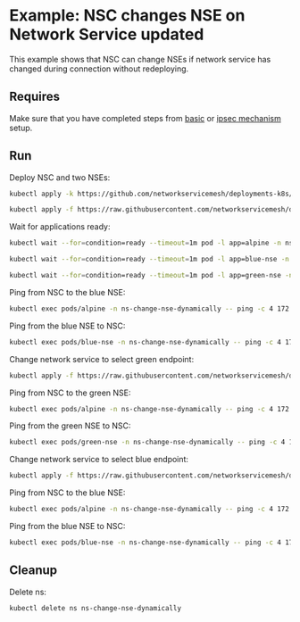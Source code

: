# Example: NSC changes NSE on Network Service updated

This example shows that NSC can change NSEs if network service has changed during connection without redeploying.

## Requires

Make sure that you have completed steps from [basic](../../basic) or [ipsec mechanism](../../ipsec_mechanism) setup.

## Run

Deploy NSC and two NSEs:
```bash
kubectl apply -k https://github.com/networkservicemesh/deployments-k8s/examples/features/change-nse-dynamically?ref=6b769f1df88df409b9ea40d7a2819f8e10eacfdf
```

```bash
kubectl apply -f https://raw.githubusercontent.com/networkservicemesh/deployments-k8s/6b769f1df88df409b9ea40d7a2819f8e10eacfdf/examples/features/change-nse-dynamically/blue-netsvc.yaml
```

Wait for applications ready:
```bash
kubectl wait --for=condition=ready --timeout=1m pod -l app=alpine -n ns-change-nse-dynamically
```
```bash
kubectl wait --for=condition=ready --timeout=1m pod -l app=blue-nse -n ns-change-nse-dynamically
```
```bash
kubectl wait --for=condition=ready --timeout=1m pod -l app=green-nse -n ns-change-nse-dynamically
```

Ping from NSC to the blue NSE:
```bash
kubectl exec pods/alpine -n ns-change-nse-dynamically -- ping -c 4 172.16.2.100
```

Ping from the blue NSE to NSC:
```bash
kubectl exec pods/blue-nse -n ns-change-nse-dynamically -- ping -c 4 172.16.2.101
```

Change network service to select green endpoint:
```bash
kubectl apply -f https://raw.githubusercontent.com/networkservicemesh/deployments-k8s/6b769f1df88df409b9ea40d7a2819f8e10eacfdf/examples/features/change-nse-dynamically/green-netsvc.yaml
```

Ping from NSC to the green NSE:
```bash
kubectl exec pods/alpine -n ns-change-nse-dynamically -- ping -c 4 172.16.1.100
```

Ping from the green NSE to NSC:
```bash
kubectl exec pods/green-nse -n ns-change-nse-dynamically -- ping -c 4 172.16.1.101
```

Change network service to select blue endpoint:
```bash
kubectl apply -f https://raw.githubusercontent.com/networkservicemesh/deployments-k8s/6b769f1df88df409b9ea40d7a2819f8e10eacfdf/examples/features/change-nse-dynamically/blue-netsvc.yaml
```

Ping from NSC to the blue NSE:
```bash
kubectl exec pods/alpine -n ns-change-nse-dynamically -- ping -c 4 172.16.2.100
```

Ping from the blue NSE to NSC:
```bash
kubectl exec pods/blue-nse -n ns-change-nse-dynamically -- ping -c 4 172.16.2.101
```

## Cleanup

Delete ns:
```bash
kubectl delete ns ns-change-nse-dynamically
```
